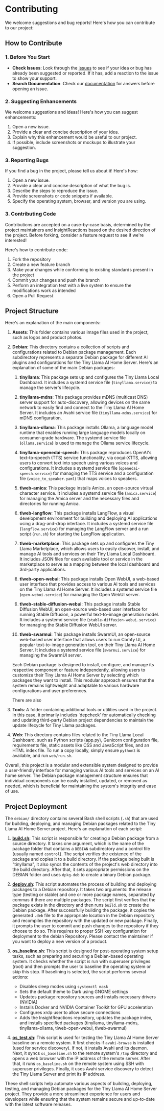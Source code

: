  # Contributing

We welcome suggestions and bug reports! Here's how you can contribute to our project:

## How to Contribute

### 1. Before You Start

- **Check Issues**: Look through the [issues](https://github.com/InsightReactions/TinyLlama/issues) to see if your idea or bug has already been suggested or reported. If it has, add a reaction to the issue to show your support.
- **Search Documentation**: Check our [documentation](https://tinyllama.insightreactions.com) for answers before opening an issue.

### 2. Suggesting Enhancements

We welcome suggestions and ideas! Here's how you can suggest enhancements:

1. Open a new issue.
2. Provide a clear and concise description of your idea.
3. Explain why this enhancement would be useful to our project.
4. If possible, include screenshots or mockups to illustrate your suggestion.

### 3. Reporting Bugs

If you find a bug in the project, please tell us about it! Here's how:

1. Open a new issue.
2. Provide a clear and concise description of what the bug is.
3. Describe the steps to reproduce the issue.
4. Provide screenshots or code snippets if available.
5. Specify the operating system, browser, and version you are using.

### 3. Contributing Code

Contributions are accepted on a case-by-case basis, determined by the project maintainers and InsightReactions based on the desired direction of the project. Before forking, consider a feature request to see if we're interested!

Here's how to contribute code:

1. Fork the repository
2. Create a new feature branch
3. Make your changes while conforming to existing standards present in the project
4. Commit your changes and push the branch
5. Perform an integration test with a live system to ensure the modifications work as intended
6. Open a Pull Request

## Project Structure

Here's an explanation of the main components:

1. **Assets**: This folder contains various image files used in the project, such as logos and product photos.

2. **Debian**: This directory contains a collection of scripts and configurations related to Debian package management. Each subdirectory represents a separate Debian package for different AI plugins and configurations for the Tiny Llama AI Home Server. Here's an explanation of some of the main Debian packages:
   1. **tinyllama**: This package sets up and configures the Tiny Llama Local Dashboard. It includes a systemd service file (`tinyllama.service`) to manage the server's lifecycle.

   2. **tinyllama-mdns**: This package provides mDNS (multicast DNS) server support for auto-discovery, allowing devices on the same network to easily find and connect to the Tiny Llama AI Home Server. It includes an Avahi service file (`tinyllama-mdns.service`) for mDNS configuration.

   3. **tinyllama-ollama**: This package installs Ollama, a language model runtime that enables running large language models locally on consumer-grade hardware. The systemd service file (`ollama.service`) is used to manage the Ollama service lifecycle.

   4. **tinyllama-openedai-speech**: This package reproduces OpenAI's text-to-speech (TTS) service functionality, via coqui-XTTS, allowing users to convert text into speech using various voices and configurations. It includes a systemd service file (`openedai-speech.service`) for managing the TTS service and a configuration file (`voice_to_speaker.yaml`) that maps voices to speakers.

   5. **tlweb-amica**: This package installs Amica, an open-source virtual character service. It includes a systemd service file (`amica.service`) for managing the Amica server and the necessary files and directories for running Amica.

   6. **tlweb-langflow**: This package installs LangFlow, a visual development environment for building and deploying AI applications using a drag-and-drop interface. It includes a systemd service file (`langflow.service`) for managing the LangFlow server and a run script (`run.sh`) for starting the LangFlow application.

   7. **tlweb-marketplace**: This package sets up and configures the Tiny Llama Marketplace, which allows users to easily discover, install, and manage AI tools and services on their Tiny Llama Local Dashboard. It includes JSON files for each available tool or service in the marketplace to serve as a mapping between the local dashboard and 3rd-party applications.

   8. **tlweb-open-webui**: This package installs Open WebUI, a web-based user interface that provides access to various AI tools and services on the Tiny Llama AI Home Server. It includes a systemd service file (`open-webui.service`) for managing the Open WebUI server.

   9.  **tlweb-stable-diffusion-webui**: This package installs Stable Diffusion WebUI, an open-source web-based user interface for running Stable Diffusion, a powerful text-to-image generation model. It includes a systemd service file (`stable-diffusion-webui.service`) for managing the Stable Diffusion WebUI server.

   10. **tlweb-swarmui**: This package installs SwarmUI, an open-source web-based user interface that allows users to run Comfy UI, a popular text-to-image generation tool, on their Tiny Llama AI Home Server. It includes a systemd service file (`swarmui.service`) for managing the SwarmUI server.

   Each Debian package is designed to install, configure, and manage its respective component or feature independently, allowing users to customize their Tiny Llama AI Home Server by selecting which packages they want to install. This modular approach ensures that the system remains lightweight and adaptable to various hardware configurations and user preferences.

   There are also 

3. **Tools**: A folder containing additional tools or utilities used in the project. In this case, it primarily includes 'depcheck' for automatically checking and updating third-party Debian project dependencies to maintain the update lifecycle for Tiny Llama packages.

4. **Web**: This directory contains files related to the Tiny Llama Local Dashboard, such as Python scripts (app.py), Gunicorn configuration file, requirements file, static assets like CSS and JavaScript files, and an HTML index file. To run a copy locally, simply ensure `python3` is available, and run `web/run.sh`.

Overall, this project is a modular and extensible system designed to provide a user-friendly interface for managing various AI tools and services on an AI home server. The Debian package management structure ensures that individual components can be easily installed, updated, or removed as needed, which is beneficial for maintaining the system's integrity and ease of use.

## Project Deployment

The `debian/` directory contains several Bash shell scripts (`.sh`) that are used for building, deploying, and managing Debian packages related to the Tiny Llama AI Home Server project. Here's an explanation of each script:

1. **[build.sh](debian/build.sh)**: This script is responsible for creating a Debian package from a source directory. It takes one argument, which is the name of the package folder that contains a `DEBIAN` subdirectory and a control file (usually named `control`). The script verifies the existence of the package and copies it to a build directory. If the package being built is "tinyllama", it also syncs the contents of the project's web directory into the build directory. After that, it sets appropriate permissions on the DEBIAN folder and uses `dpkg-deb` to create a binary Debian package.

2. **[deploy.sh](debian/deploy.sh)**: This script automates the process of building and deploying packages to a Debian repository. It takes two arguments: the release type (testing or stable) and one or more package names, separated by commas if there are multiple packages. The script first verifies that the package exists in the directory and then runs `build.sh` to create the Debian package. After successfully building the package, it copies the generated `.deb` file to the appropriate location in the Debian repository and recompiles the repository with the updated or new package. Finally, it prompts the user to commit and push changes to the repository if they choose to do so. This requires to proper SSH key configuration for deployment to the debian Repository. Please contact the maintainer if you want to deploy a new version of a product.

3. **[os_baseline.sh](debian/os_baseline.sh)**: This script is designed for post-operating system setup tasks, such as preparing and securing a Debian-based operating system. It checks whether the script is run with superuser privileges (root) and then prompts the user to baseline the operating system or skip this step. If baselining is selected, the script performs several actions:
	* Disables sleep modes using `systemctl mask`
	* Sets the default theme to Dark using GNOME settings
	* Updates package repository sources and installs necessary drivers (NVIDIA)
	* Installs Docker and NVIDIA Container Toolkit for GPU acceleration
	* Configures xrdp user to allow secure connections
	* Adds the InsightReactions repository, updates the package index, and installs specified packages (tinyllama, tinyllama-mdns, tinyllama-ollama, tlweb-open-webui, tlweb-swarmui)

4. **[os_test.sh](debian/os_test.sh)**: This script is used for testing the Tiny Llama AI Home Server baseline on a remote system. It first checks if `avahi-browse` is installed (used for service discovery). If not, it installs Avahi and its daemon. Next, it syncs `os_baseline.sh` to the remote system's `/tmp` directory and opens a web browser with the IP address of the remote server. After that, it runs `os_baseline.sh` on the remote system using SSH with superuser privileges. Finally, it uses Avahi service discovery to detect the Tiny Llama Server and print its IP address.

These shell scripts help automate various aspects of building, deploying, testing, and managing Debian packages for the Tiny Llama AI Home Server project. They provide a more streamlined experience for users and developers while ensuring that the system remains secure and up-to-date with the latest software releases.